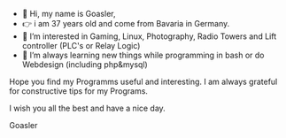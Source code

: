 - 👋 Hi, my name is Goasler,
- 👉 i am 37 years old and come from Bavaria in Germany.
- 👀 I’m interested in Gaming, Linux, Photography, Radio Towers and Lift controller (PLC's or Relay Logic)
- 🌱 I’m always learning new things while programming in bash or do Webdesign (including php&mysql)

Hope you find my Programms useful and interesting.
I am always grateful for constructive tips for my Programs.

I wish you all the best and have a nice day.

Goasler

<!---
Goasler/Goasler is a ✨ special ✨ repository because its `README.md` (this file) appears on your GitHub profile.
You can click the Preview link to take a look at your changes.
--->
